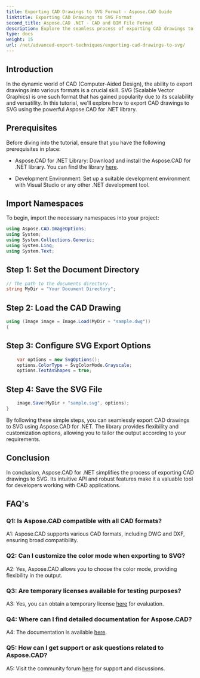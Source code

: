 ```yaml
---
title: Exporting CAD Drawings to SVG Format - Aspose.CAD Guide
linktitle: Exporting CAD Drawings to SVG Format
second_title: Aspose.CAD .NET - CAD and BIM File Format
description: Explore the seamless process of exporting CAD drawings to SVG using Aspose.CAD for .NET. Enhance your CAD development with flexibility and customization.
type: docs
weight: 15
url: /net/advanced-export-techniques/exporting-cad-drawings-to-svg/
---
```

## Introduction

In the dynamic world of CAD (Computer-Aided Design), the ability to export drawings into various formats is a crucial skill. SVG (Scalable Vector Graphics) is one such format that has gained popularity due to its scalability and versatility. In this tutorial, we'll explore how to export CAD drawings to SVG using the powerful Aspose.CAD for .NET library.

## Prerequisites

Before diving into the tutorial, ensure that you have the following prerequisites in place:

- Aspose.CAD for .NET Library: Download and install the Aspose.CAD for .NET library. You can find the library [here](https://releases.aspose.com/cad/net/).

- Development Environment: Set up a suitable development environment with Visual Studio or any other .NET development tool.

## Import Namespaces

To begin, import the necessary namespaces into your project:

```csharp
using Aspose.CAD.ImageOptions;
using System;
using System.Collections.Generic;
using System.Linq;
using System.Text;
```

## Step 1: Set the Document Directory

```csharp
// The path to the documents directory.
string MyDir = "Your Document Directory";
```

## Step 2: Load the CAD Drawing

```csharp
using (Image image = Image.Load(MyDir + "sample.dwg"))
{
```

## Step 3: Configure SVG Export Options

```csharp
    var options = new SvgOptions();
    options.ColorType = SvgColorMode.Grayscale;
    options.TextAsShapes = true;
```

## Step 4: Save the SVG File

```csharp
    image.Save(MyDir + "sample.svg", options);
}
```

By following these simple steps, you can seamlessly export CAD drawings to SVG using Aspose.CAD for .NET. The library provides flexibility and customization options, allowing you to tailor the output according to your requirements.

## Conclusion

In conclusion, Aspose.CAD for .NET simplifies the process of exporting CAD drawings to SVG. Its intuitive API and robust features make it a valuable tool for developers working with CAD applications.

## FAQ's

### Q1: Is Aspose.CAD compatible with all CAD formats?

A1: Aspose.CAD supports various CAD formats, including DWG and DXF, ensuring broad compatibility.

### Q2: Can I customize the color mode when exporting to SVG?

A2: Yes, Aspose.CAD allows you to choose the color mode, providing flexibility in the output.

### Q3: Are temporary licenses available for testing purposes?

A3: Yes, you can obtain a temporary license [here](https://purchase.aspose.com/temporary-license/) for evaluation.

### Q4: Where can I find detailed documentation for Aspose.CAD?

A4: The documentation is available [here](https://reference.aspose.com/cad/net/).

### Q5: How can I get support or ask questions related to Aspose.CAD?

A5: Visit the community forum [here](https://forum.aspose.com/c/cad/19) for support and discussions.
